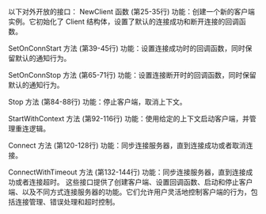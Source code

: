 以下对外开放的接口：
NewClient 函数 (第25-35行)
功能：创建一个新的客户端实例。它初始化了 Client 结构体，设置了默认的连接成功和断开连接的回调函数。

SetOnConnStart 方法 (第39-45行)
功能：设置连接成功时的回调函数，同时保留默认的通知行为。

SetOnConnStop 方法 (第65-71行)
功能：设置连接断开时的回调函数，同时保留默认的通知行为。

Stop 方法 (第84-88行)
功能：停止客户端，取消上下文。

StartWithContext 方法 (第92-116行)
功能：使用给定的上下文启动客户端，并管理重连逻辑。

Connect 方法 (第120-128行)
功能：同步连接服务器，直到连接成功或者取消连接。

ConnectWithTimeout 方法 (第132-144行)
功能：同步连接服务器，直到连接成功或者连接超时。
这些接口提供了创建客户端、设置回调函数、启动和停止客户端、以及不同方式连接服务器的功能。它们允许用户灵活地控制客户端的行为，包括连接管理、错误处理和超时控制。